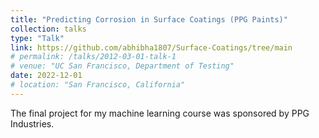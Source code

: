 ```yaml
---
title: "Predicting Corrosion in Surface Coatings (PPG Paints)"
collection: talks
type: "Talk"
link: https://github.com/abhibha1807/Surface-Coatings/tree/main
# permalink: /talks/2012-03-01-talk-1
# venue: "UC San Francisco, Department of Testing"
date: 2022-12-01
# location: "San Francisco, California"
---
```

The final project for my machine learning course was sponsored by PPG Industries. 